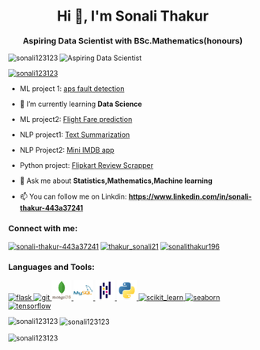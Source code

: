 <h1 align="center">Hi 👋, I'm Sonali Thakur</h1>
<h3 align="center">Aspiring Data Scientist with BSc.Mathematics(honours)</h3>

<img align="right" alt="Aspiring Data Scientist" width="400" src="https://www.privatelabelfitness.com/wp-content/uploads/RemoteWorkerv01-1024x640.png">

<p align="left"> <img src="https://komarev.com/ghpvc/?username=sonali123123&label=Profile%20views&color=0e75b6&style=flat" alt="sonali123123" /> </p>

<p align="left"> <a href="https://github.com/ryo-ma/github-profile-trophy"><img src="https://github-profile-trophy.vercel.app/?username=sonali123123" alt="sonali123123" /></a> </p>

- ML project 1: [aps fault detection](https://github.com/sonali123123/aps-fault-detection)

- 🌱 I’m currently learning **Data Science**

- ML project2: [Flight Fare prediction](https://github.com/sonali123123/Flight_Fare_Prediction)

- NLP project1: [Text Summarization](https://github.com/sonali123123/Text-Summarization-Project)

- NLP Project2: [Mini IMDB app](https://github.com/sonali123123/Mini-IMDB-app)

- Python project: [Flipkart Review Scrapper](https://github.com/sonali123123/review21)

- 💬 Ask me about **Statistics,Mathematics,Machine learning**

- 📫 You can follow me on Linkdin: **https://www.linkedin.com/in/sonali-thakur-443a37241**

<h3 align="left">Connect with me:</h3>
<p align="left">
<a href="https://linkedin.com/in/sonali-thakur-443a37241" target="blank"><img align="center" src="https://raw.githubusercontent.com/rahuldkjain/github-profile-readme-generator/master/src/images/icons/Social/linked-in-alt.svg" alt="sonali-thakur-443a37241" height="30" width="40" /></a>
<a href="https://instagram.com/thakur_sonali21" target="blank"><img align="center" src="https://raw.githubusercontent.com/rahuldkjain/github-profile-readme-generator/master/src/images/icons/Social/instagram.svg" alt="thakur_sonali21" height="30" width="40" /></a>
<a href="https://www.hackerrank.com/sonalithakur196" target="blank"><img align="center" src="https://raw.githubusercontent.com/rahuldkjain/github-profile-readme-generator/master/src/images/icons/Social/hackerrank.svg" alt="sonalithakur196" height="30" width="40" /></a>
</p>

<h3 align="left">Languages and Tools:</h3>
<p align="left"> <a href="https://flask.palletsprojects.com/" target="_blank" rel="noreferrer"> <img src="https://www.vectorlogo.zone/logos/pocoo_flask/pocoo_flask-icon.svg" alt="flask" width="40" height="40"/> </a> <a href="https://git-scm.com/" target="_blank" rel="noreferrer"> <img src="https://www.vectorlogo.zone/logos/git-scm/git-scm-icon.svg" alt="git" width="40" height="40"/> </a> <a href="https://www.mongodb.com/" target="_blank" rel="noreferrer"> <img src="https://raw.githubusercontent.com/devicons/devicon/master/icons/mongodb/mongodb-original-wordmark.svg" alt="mongodb" width="40" height="40"/> </a> <a href="https://www.mysql.com/" target="_blank" rel="noreferrer"> <img src="https://raw.githubusercontent.com/devicons/devicon/master/icons/mysql/mysql-original-wordmark.svg" alt="mysql" width="40" height="40"/> </a> <a href="https://pandas.pydata.org/" target="_blank" rel="noreferrer"> <img src="https://raw.githubusercontent.com/devicons/devicon/2ae2a900d2f041da66e950e4d48052658d850630/icons/pandas/pandas-original.svg" alt="pandas" width="40" height="40"/> </a> <a href="https://www.python.org" target="_blank" rel="noreferrer"> <img src="https://raw.githubusercontent.com/devicons/devicon/master/icons/python/python-original.svg" alt="python" width="40" height="40"/> </a> <a href="https://scikit-learn.org/" target="_blank" rel="noreferrer"> <img src="https://upload.wikimedia.org/wikipedia/commons/0/05/Scikit_learn_logo_small.svg" alt="scikit_learn" width="40" height="40"/> </a> <a href="https://seaborn.pydata.org/" target="_blank" rel="noreferrer"> <img src="https://seaborn.pydata.org/_images/logo-mark-lightbg.svg" alt="seaborn" width="40" height="40"/> </a> <a href="https://www.tensorflow.org" target="_blank" rel="noreferrer"> <img src="https://www.vectorlogo.zone/logos/tensorflow/tensorflow-icon.svg" alt="tensorflow" width="40" height="40"/> </a> </p>

<p><img align="left" src="https://github-readme-stats.vercel.app/api/top-langs?username=sonali123123&show_icons=true&locale=en&layout=compact" alt="sonali123123" /></p>

<p>&nbsp;<img align="center" src="https://github-readme-stats.vercel.app/api?username=sonali123123&show_icons=true&locale=en" alt="sonali123123" /></p>

<p><img align="center" src="https://github-readme-streak-stats.herokuapp.com/?user=sonali123123&" alt="sonali123123" /></p>
